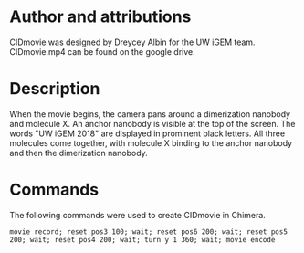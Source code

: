 # Author and attributions

CIDmovie was designed by Dreycey Albin for the UW iGEM team. CIDmovie.mp4 can
be found on the google drive.

# Description

When the movie begins, the camera pans around a dimerization nanobody and
molecule X. An anchor nanobody is visible at the top of the screen. The
words "UW iGEM 2018" are displayed in prominent black letters. All three
molecules come together, with molecule X binding to the anchor nanobody and
then the dimerization nanobody.

# Commands
The following commands were used to create CIDmovie in Chimera.

```movie record; reset pos3 100; wait; reset pos6 200; wait; reset pos5 200; wait; reset pos4 200; wait; turn y 1 360; wait; movie encode```
